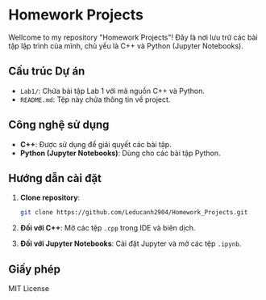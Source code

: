 # Homework Projects

Wellcome to my repository "Homework Projects"! Đây là nơi lưu trữ các bài tập lập trình của mình, chủ yếu là C++ và Python (Jupyter Notebooks).

## Cấu trúc Dự án

- `Lab1/`: Chứa bài tập Lab 1 với mã nguồn C++ và Python.
- `README.md`: Tệp này chứa thông tin về project.

## Công nghệ sử dụng

- **C++**: Được sử dụng để giải quyết các bài tập.
- **Python (Jupyter Notebooks)**: Dùng cho các bài tập Python.

## Hướng dẫn cài đặt

1. **Clone repository**:
    ```bash
    git clone https://github.com/Leducanh2904/Homework_Projects.git
    ```

2. **Đối với C++**: Mở các tệp `.cpp` trong IDE và biên dịch.

3. **Đối với Jupyter Notebooks**: Cài đặt Jupyter và mở các tệp `.ipynb`.

## Giấy phép

MIT License

